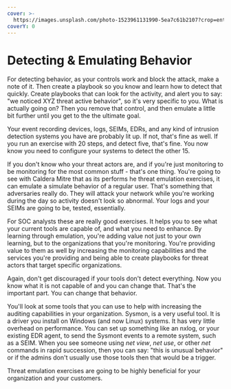 ```yaml
---
cover: >-
  https://images.unsplash.com/photo-1523961131990-5ea7c61b2107?crop=entropy&cs=srgb&fm=jpg&ixid=MnwxOTcwMjR8MHwxfHNlYXJjaHw0fHx0ZWNofGVufDB8fHx8MTY0NTk5MDg4Mg&ixlib=rb-1.2.1&q=85
coverY: 0
---
```


# Detecting & Emulating Behavior

For detecting behavior, as your controls work and block the attack, make a note of it. Then create a playbook so you know and learn how to detect that quickly. Create playbooks that can look for the activity, and alert you to say: "we noticed XYZ threat active behavior", so it's very specific to you. What is actually going on? Then you remove that control, and then emulate a little bit further until you get to the the ultimate goal.&#x20;

Your event recording devices, logs, SEIMs, EDRs, and any kind of intrusion detection systems you have are probably lit up. If not, that's fine as well. If you run an exercise with 20 steps, and detect five, that's fine. You now know you need to configure your systems to detect the other 15.&#x20;

If you don't know who your threat actors are, and if you're just monitoring to be monitoring for the most common stuff - that's one thing. You're going to see with Caldera Mitre that as its performs he threat emulation exercises, it can emulate a simulate behavior of a regular user. That's something that adversaries really do. They will attack your network while you're working during the day so activity doesn't look so abnormal. Your logs and your SEIMs are going to be, tested, essentially.&#x20;

For SOC analysts these are really good exercises. It helps you to see what your current tools are capable of, and what you need to enhance. By learning through emulation, you're adding value not just to your own learning, but to the organizations that you're monitoring. You're providing value to them as well by increasing the monitoring capabilities and the services you're providing and being able to create playbooks for threat actors that target specific organizations.&#x20;

Again, don't get discouraged if your tools don't detect everything. Now you know what it is not capable of and you can change that. That's the important part. You can change that behavior.&#x20;

You'll look at some tools that you can use to help with increasing the auditing capabilities in your organization. Sysmon, is a very useful tool. It is a driver you install on Windows (and now Linux) systems. It has very little overhead on performance. You can set up something like an nxlog, or your existing EDR agent, to send the Sysmont events to a remote system, such as a SEIM. When you see someone using *net view*, *net use*, or other *net* commands in rapid succession, then you can say: "this is unusual behavior" or if the admins don't usually use those tools then that would be a trigger. 

Threat emulation exercises are going to be highly beneficial for your organization and your customers.
